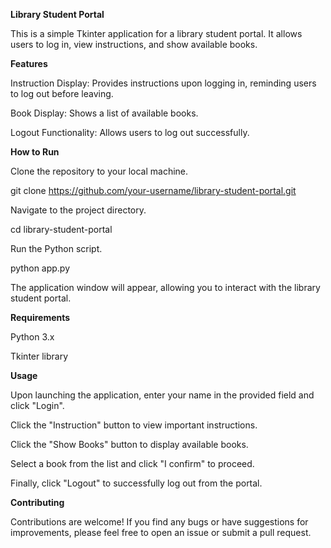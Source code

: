 **Library Student Portal**

This is a simple Tkinter application for a library student portal. It allows users to log in, view instructions, and show available books.

**Features**

Instruction Display: Provides instructions upon logging in, reminding users to log out before leaving.

Book Display: Shows a list of available books.

Logout Functionality: Allows users to log out successfully.

**How to Run**

Clone the repository to your local machine.

git clone https://github.com/your-username/library-student-portal.git

Navigate to the project directory.

cd library-student-portal

Run the Python script.

python app.py

The application window will appear, allowing you to interact with the library student portal.

**Requirements**

Python 3.x

Tkinter library

**Usage**

Upon launching the application, enter your name in the provided field and click "Login".

Click the "Instruction" button to view important instructions.

Click the "Show Books" button to display available books.

Select a book from the list and click "I confirm" to proceed.

Finally, click "Logout" to successfully log out from the portal.

**Contributing**

Contributions are welcome! If you find any bugs or have suggestions for improvements, please feel free to open an issue or submit a pull request.
